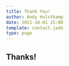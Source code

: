 ```yaml
---
title: Thank You!
author: Andy Hulstkamp
date: 2011-10-01 15:00
template: contact.jade
type: page
---
```


## Thanks!